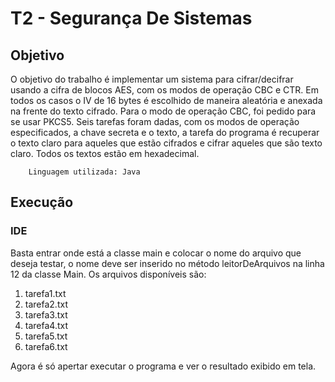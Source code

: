 # T2 - Segurança De Sistemas

## Objetivo

O objetivo do trabalho é implementar um sistema para cifrar/decifrar usando a cifra de blocos AES, com os modos de operação CBC e CTR. Em todos os casos o IV de 16 bytes é escolhido de maneira aleatória e anexada na frente do texto cifrado. Para o modo de operação CBC, foi pedido para se usar PKCS5. Seis tarefas foram dadas, com os modos de operação especificados, a chave secreta e o texto, a tarefa do programa é recuperar o texto claro para aqueles que estão cifrados e cifrar aqueles que são texto claro. Todos os textos estão em hexadecimal.

        Linguagem utilizada: Java

## Execução

### IDE

Basta entrar onde está a classe main e colocar o nome do arquivo que deseja testar, o nome deve ser inserido no método leitorDeArquivos na linha 12 da classe Main. Os arquivos disponíveis são:

1. tarefa1.txt
2. tarefa2.txt
3. tarefa3.txt
4. tarefa4.txt
5. tarefa5.txt
6. tarefa6.txt

Agora é só apertar executar o programa e ver o resultado exibido em tela.


